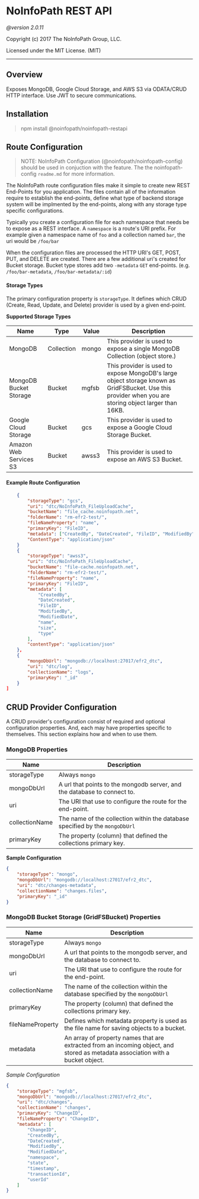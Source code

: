 NoInfoPath REST API
===================
*@version 2.0.11*

Copyright (c) 2017 The NoInfoPath Group, LLC.

Licensed under the MIT License. (MIT)

___

Overview
--------
Exposes MongoDB, Google Cloud Storage, and AWS S3 via ODATA/CRUD HTTP
interface. Use JWT to secure communications.

Installation
------------
> npm install @noinfopath/noinfopath-restapi

Route Configuration
-------------------

> NOTE: NoInfoPath Configuration (@noinfopath/noinfopath-config) should be used in conjuction with the feature. The the noinfopath-config `readme.md` for more information.

The NoInfoPath route configuration files make it simple to create new REST End-Points for you application. The files contain all of the information require to establish
the end-points, define what type of backend storage system will be implmented by the end-points, along with any storage type specific configurations.

Typically you create a configuration file for each namespace that needs be to expose as a REST interface. A `namespace` is a route's URI prefix. For example given a
namespace name of `foo` and a collection named `bar`, the uri would be `/foo/bar`

When the configuration files are processed the HTTP URI's GET, POST, PUT, and DELETE are created. There are a few additional uri's created for Bucket storage.
Bucket type stores add two `-metadata` `GET` end-points. (e.g. `/foo/bar-metadata`, `/foo/bar-metadata/:id`)

#### Storage Types

The primary configuration property is `storageType`. It defines which CRUD (Create, Read, Update, and Delete) provider is used by a given end-point.

**Supported Storage Types**

|Name|Type|Value|Description|
|----|----|-----|-----------|
|MongoDB|Collection|mongo|This provider is used to expose a single MongoDB Collection (object store.)|
|MongoDB Bucket Storage|Bucket|mgfsb|This provider is used to expose MongoDB's large object storage known as GridFSBucket. Use this provider when you are storing object larger than 16KB.|
|Google Cloud Storage|Bucket|gcs|This provider is used to expose a Google Cloud Storage Bucket.|
|Amazon Web Services S3|Bucket|awss3|This provider is used to expose an AWS S3 Bucket.|

#### Example Route Configuration
```json
	{
		"storageType": "gcs",
		"uri": "dtc/NoInfoPath_FileUploadCache",
		"bucketName": "file_cache.noinfopath.net",
		"folderName": "rm-efr2-test/",
		"fileNameProperty": "name",
		"primaryKey": "FileID",
		"metadata": ["CreatedBy", "DateCreated", "FileID", "ModifiedBy", "ModifiedDate", "name", "size", "type"],
		"ContentType": "application/json"
	}
	{
		"storageType": "awss3",
		"uri": "dtc/NoInfoPath_FileUploadCache",
		"bucketName": "file-cache.noinfopath.net",
		"folderName": "rm-efr2-test/",
		"fileNameProperty": "name",
		"primaryKey": "FileID",
		"metadata": [
			"CreatedBy",
			"DateCreated",
			"FileID",
			"ModifiedBy",
			"ModifiedDate",
			"name",
			"size",
			"type"
		],
		"contentType": "application/json"
	},
	{
		"mongoDbUrl": "mongodb://localhost:27017/efr2_dtc",
		"uri": "dtc/log",
		"collectionName": "logs",
		"primaryKey": "_id"
    }
]
```


CRUD Provider Configuration
-----------------------------
A CRUD provider's configuration consist of required and optional configuration properties.
And, each may have properties specific to themselves. This section explains
how and when to use them.

### MongoDB Properties

|Name|Description|
|----|-----------|
|storageType|Always `mongo`|
|mongoDbUrl|A url that points to the mongodb server, and the database to connect to.|
|uri|The URI that use to configure the route for the end-point.|
|collectionName|The name of the collection within the database specified by the `mongoDbUrl`|
|primaryKey|The property (column) that defined the collections primary key.|

**Sample Configuration**

```json
{
	"storageType": "mongo",
	"mongoDbUrl": "mongodb://localhost:27017/efr2_dtc",
	"uri": "dtc/changes-metadata",
	"collectionName": "changes.files",
	"primaryKey": "_id"
}
```

### MongoDB Bucket Storage (GridFSBucket) Properties

|Name|Description|
|----|-----------|
|storageType|Always `mongo`|
|mongoDbUrl|A url that points to the mongodb server, and the database to connect to.|
|uri|The URI that use to configure the route for the end-point.|
|collectionName|The name of the collection within the database specified by the `mongoDbUrl`|
|primaryKey|The property (column) that defined the collections primary key.|
|fileNameProperty|Defines which metadata property is used as the file name for saving objects to a bucket.|
|metadata|An array of property names that are extracted from an incoming object, and stored as metadata association with a bucket object.|

*Sample Configuration*

```json
{
	"storageType": "mgfsb",
	"mongoDbUrl": "mongodb://localhost:27017/efr2_dtc",
	"uri": "dtc/changes",
	"collectionName": "changes",
	"primaryKey": "ChangeID",
	"fileNameProperty": "ChangeID",
	"metadata": [
		"ChangeID",
		"CreatedBy",
		"DateCreated",
		"ModifiedBy",
		"ModifiedDate",
		"namespace",
		"state",
		"timestamp",
		"transactionId",
		"userId"
	]
}
```

